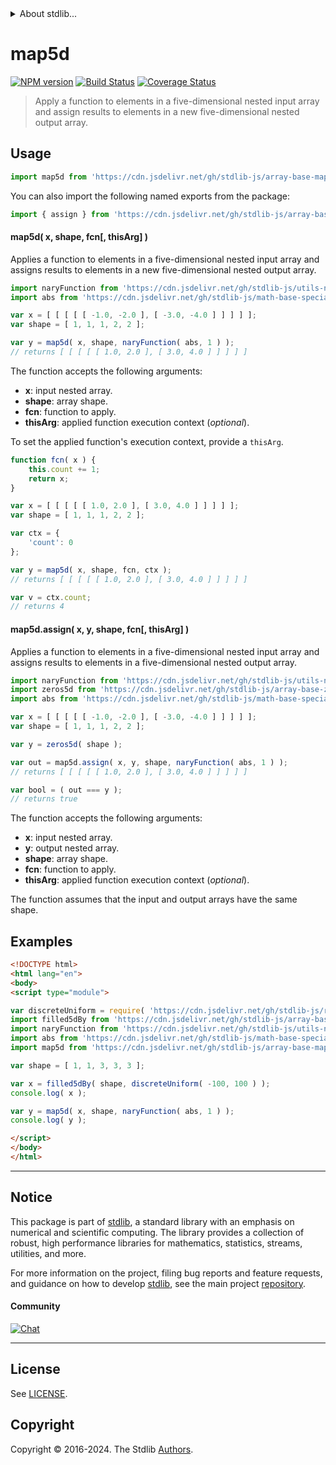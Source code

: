 <!--

@license Apache-2.0

Copyright (c) 2023 The Stdlib Authors.

Licensed under the Apache License, Version 2.0 (the "License");
you may not use this file except in compliance with the License.
You may obtain a copy of the License at

   http://www.apache.org/licenses/LICENSE-2.0

Unless required by applicable law or agreed to in writing, software
distributed under the License is distributed on an "AS IS" BASIS,
WITHOUT WARRANTIES OR CONDITIONS OF ANY KIND, either express or implied.
See the License for the specific language governing permissions and
limitations under the License.

-->


<details>
  <summary>
    About stdlib...
  </summary>
  <p>We believe in a future in which the web is a preferred environment for numerical computation. To help realize this future, we've built stdlib. stdlib is a standard library, with an emphasis on numerical and scientific computation, written in JavaScript (and C) for execution in browsers and in Node.js.</p>
  <p>The library is fully decomposable, being architected in such a way that you can swap out and mix and match APIs and functionality to cater to your exact preferences and use cases.</p>
  <p>When you use stdlib, you can be absolutely certain that you are using the most thorough, rigorous, well-written, studied, documented, tested, measured, and high-quality code out there.</p>
  <p>To join us in bringing numerical computing to the web, get started by checking us out on <a href="https://github.com/stdlib-js/stdlib">GitHub</a>, and please consider <a href="https://opencollective.com/stdlib">financially supporting stdlib</a>. We greatly appreciate your continued support!</p>
</details>

# map5d

[![NPM version][npm-image]][npm-url] [![Build Status][test-image]][test-url] [![Coverage Status][coverage-image]][coverage-url] <!-- [![dependencies][dependencies-image]][dependencies-url] -->

> Apply a function to elements in a five-dimensional nested input array and assign results to elements in a new five-dimensional nested output array.

<section class="intro">

</section>

<!-- /.intro -->



<section class="usage">

## Usage

```javascript
import map5d from 'https://cdn.jsdelivr.net/gh/stdlib-js/array-base-map5d@esm/index.mjs';
```

You can also import the following named exports from the package:

```javascript
import { assign } from 'https://cdn.jsdelivr.net/gh/stdlib-js/array-base-map5d@esm/index.mjs';
```

#### map5d( x, shape, fcn\[, thisArg] )

Applies a function to elements in a five-dimensional nested input array and assigns results to elements in a new five-dimensional nested output array.

```javascript
import naryFunction from 'https://cdn.jsdelivr.net/gh/stdlib-js/utils-nary-function@esm/index.mjs';
import abs from 'https://cdn.jsdelivr.net/gh/stdlib-js/math-base-special-abs@esm/index.mjs';

var x = [ [ [ [ [ -1.0, -2.0 ], [ -3.0, -4.0 ] ] ] ] ];
var shape = [ 1, 1, 1, 2, 2 ];

var y = map5d( x, shape, naryFunction( abs, 1 ) );
// returns [ [ [ [ [ 1.0, 2.0 ], [ 3.0, 4.0 ] ] ] ] ]
```

The function accepts the following arguments:

-   **x**: input nested array.
-   **shape**: array shape.
-   **fcn**: function to apply.
-   **thisArg**: applied function execution context (_optional_).

To set the applied function's execution context, provide a `thisArg`.

<!-- eslint-disable no-invalid-this -->

```javascript
function fcn( x ) {
    this.count += 1;
    return x;
}

var x = [ [ [ [ [ 1.0, 2.0 ], [ 3.0, 4.0 ] ] ] ] ];
var shape = [ 1, 1, 1, 2, 2 ];

var ctx = {
    'count': 0
};

var y = map5d( x, shape, fcn, ctx );
// returns [ [ [ [ [ 1.0, 2.0 ], [ 3.0, 4.0 ] ] ] ] ]

var v = ctx.count;
// returns 4
```

#### map5d.assign( x, y, shape, fcn\[, thisArg] )

Applies a function to elements in a five-dimensional nested input array and assigns results to elements in a five-dimensional nested output array.

```javascript
import naryFunction from 'https://cdn.jsdelivr.net/gh/stdlib-js/utils-nary-function@esm/index.mjs';
import zeros5d from 'https://cdn.jsdelivr.net/gh/stdlib-js/array-base-zeros5d@esm/index.mjs';
import abs from 'https://cdn.jsdelivr.net/gh/stdlib-js/math-base-special-abs@esm/index.mjs';

var x = [ [ [ [ [ -1.0, -2.0 ], [ -3.0, -4.0 ] ] ] ] ];
var shape = [ 1, 1, 1, 2, 2 ];

var y = zeros5d( shape );

var out = map5d.assign( x, y, shape, naryFunction( abs, 1 ) );
// returns [ [ [ [ [ 1.0, 2.0 ], [ 3.0, 4.0 ] ] ] ] ]

var bool = ( out === y );
// returns true
```

The function accepts the following arguments:

-   **x**: input nested array.
-   **y**: output nested array.
-   **shape**: array shape.
-   **fcn**: function to apply.
-   **thisArg**: applied function execution context (_optional_).

The function assumes that the input and output arrays have the same shape.

</section>

<!-- /.usage -->

<section class="notes">

</section>

<!-- /.notes -->

<section class="examples">

## Examples

<!-- eslint no-undef: "error" -->

```html
<!DOCTYPE html>
<html lang="en">
<body>
<script type="module">

var discreteUniform = require( 'https://cdn.jsdelivr.net/gh/stdlib-js/random-base-discrete-uniform' ).factory;
import filled5dBy from 'https://cdn.jsdelivr.net/gh/stdlib-js/array-base-filled5d-by@esm/index.mjs';
import naryFunction from 'https://cdn.jsdelivr.net/gh/stdlib-js/utils-nary-function@esm/index.mjs';
import abs from 'https://cdn.jsdelivr.net/gh/stdlib-js/math-base-special-abs@esm/index.mjs';
import map5d from 'https://cdn.jsdelivr.net/gh/stdlib-js/array-base-map5d@esm/index.mjs';

var shape = [ 1, 1, 3, 3, 3 ];

var x = filled5dBy( shape, discreteUniform( -100, 100 ) );
console.log( x );

var y = map5d( x, shape, naryFunction( abs, 1 ) );
console.log( y );

</script>
</body>
</html>
```

</section>

<!-- /.examples -->

<!-- Section for related `stdlib` packages. Do not manually edit this section, as it is automatically populated. -->

<section class="related">

</section>

<!-- /.related -->

<!-- Section for all links. Make sure to keep an empty line after the `section` element and another before the `/section` close. -->


<section class="main-repo" >

* * *

## Notice

This package is part of [stdlib][stdlib], a standard library with an emphasis on numerical and scientific computing. The library provides a collection of robust, high performance libraries for mathematics, statistics, streams, utilities, and more.

For more information on the project, filing bug reports and feature requests, and guidance on how to develop [stdlib][stdlib], see the main project [repository][stdlib].

#### Community

[![Chat][chat-image]][chat-url]

---

## License

See [LICENSE][stdlib-license].


## Copyright

Copyright &copy; 2016-2024. The Stdlib [Authors][stdlib-authors].

</section>

<!-- /.stdlib -->

<!-- Section for all links. Make sure to keep an empty line after the `section` element and another before the `/section` close. -->

<section class="links">

[npm-image]: http://img.shields.io/npm/v/@stdlib/array-base-map5d.svg
[npm-url]: https://npmjs.org/package/@stdlib/array-base-map5d

[test-image]: https://github.com/stdlib-js/array-base-map5d/actions/workflows/test.yml/badge.svg?branch=v0.2.2
[test-url]: https://github.com/stdlib-js/array-base-map5d/actions/workflows/test.yml?query=branch:v0.2.2

[coverage-image]: https://img.shields.io/codecov/c/github/stdlib-js/array-base-map5d/main.svg
[coverage-url]: https://codecov.io/github/stdlib-js/array-base-map5d?branch=main

<!--

[dependencies-image]: https://img.shields.io/david/stdlib-js/array-base-map5d.svg
[dependencies-url]: https://david-dm.org/stdlib-js/array-base-map5d/main

-->

[chat-image]: https://img.shields.io/gitter/room/stdlib-js/stdlib.svg
[chat-url]: https://app.gitter.im/#/room/#stdlib-js_stdlib:gitter.im

[stdlib]: https://github.com/stdlib-js/stdlib

[stdlib-authors]: https://github.com/stdlib-js/stdlib/graphs/contributors

[umd]: https://github.com/umdjs/umd
[es-module]: https://developer.mozilla.org/en-US/docs/Web/JavaScript/Guide/Modules

[deno-url]: https://github.com/stdlib-js/array-base-map5d/tree/deno
[deno-readme]: https://github.com/stdlib-js/array-base-map5d/blob/deno/README.md
[umd-url]: https://github.com/stdlib-js/array-base-map5d/tree/umd
[umd-readme]: https://github.com/stdlib-js/array-base-map5d/blob/umd/README.md
[esm-url]: https://github.com/stdlib-js/array-base-map5d/tree/esm
[esm-readme]: https://github.com/stdlib-js/array-base-map5d/blob/esm/README.md
[branches-url]: https://github.com/stdlib-js/array-base-map5d/blob/main/branches.md

[stdlib-license]: https://raw.githubusercontent.com/stdlib-js/array-base-map5d/main/LICENSE

</section>

<!-- /.links -->
